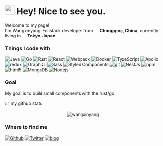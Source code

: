 <h1><img src="https://emojis.slackmojis.com/emojis/images/1531849430/4246/blob-sunglasses.gif?1531849430" width="30"/> Hey! Nice to see you.</h1>


<p>Welcome to my page! </br> I'm Wangxinyang, Fullstack developer from <img src="https://cdn-icons-png.flaticon.com/512/5372/5372696.png" width="13"/> <b>Chongqing, China</b>, currently living in <img src="https://cdn-icons-png.flaticon.com/512/197/197604.png" width="13"/> <b>Tokyo, Japan</b>. </p>
<h3>Things I code with</h3>
<p>
  <img alt="Java" src="https://img.shields.io/badge/-Java-FB542B?style=flat-square&logo=Java&logoColor=white" />
  <img alt="Go" src="https://img.shields.io/badge/-Golang-2088FF?style=flat-square&logo=go&logoColor=white" />
  <img alt="Rust" src="https://img.shields.io/badge/-Rust-311C87?style=flat-square&logo=rust&logoColor=red" />
  <img alt="React" src="https://img.shields.io/badge/-React-45b8d8?style=flat-square&logo=react&logoColor=white" />
  <img alt="Webpack" src="https://img.shields.io/badge/-Webpack-8DD6F9?style=flat-square&logo=webpack&logoColor=white" /> 
  <img alt="Docker" src="https://img.shields.io/badge/-Docker-46a2f1?style=flat-square&logo=docker&logoColor=white" />
  <img alt="TypeScript" src="https://img.shields.io/badge/-TypeScript-007ACC?style=flat-square&logo=typescript&logoColor=white" />
  <img alt="Apollo" src="https://img.shields.io/badge/-Apollo%20GraphQL-311C87?style=flat-square&logo=apollo-graphql&logoColor=white" />
  <img alt="redux" src="https://img.shields.io/badge/-Redux-764ABC?style=flat-square&logo=redux&logoColor=white" />
  <img alt="GraphQL" src="https://img.shields.io/badge/-GraphQL-E10098?style=flat-square&logo=graphql&logoColor=white" />
  <img alt="Sass" src="https://img.shields.io/badge/-Sass-CC6699?style=flat-square&logo=sass&logoColor=white" />
  <img alt="Styled Components" src="https://img.shields.io/badge/-Styled_Components-db7092?style=flat-square&logo=styled-components&logoColor=white" />
  <img alt="git" src="https://img.shields.io/badge/-Git-F05032?style=flat-square&logo=git&logoColor=white" />
  <img alt="NestJs" src="https://img.shields.io/badge/-NestJs-ea2845?style=flat-square&logo=nestjs&logoColor=white" />
  <img alt="npm" src="https://img.shields.io/badge/-NPM-CB3837?style=flat-square&logo=npm&logoColor=white" />
  <img alt="html5" src="https://img.shields.io/badge/-HTML5-E34F26?style=flat-square&logo=html5&logoColor=white" />
  <img alt="MongoDB" src="https://img.shields.io/badge/-MongoDB-13aa52?style=flat-square&logo=mongodb&logoColor=white" />
  <img alt="Nodejs" src="https://img.shields.io/badge/-Nodejs-43853d?style=flat-square&logo=Node.js&logoColor=white" />
</p>

<h3>Goal</h3>
<p>My goal is to build small components with the rust/go.</p>

📈 my github stats
<p align="center"> <img src="https://github-readme-stats.vercel.app/api?username=wangxinyang&show_icons=true&theme=gotham" alt="wangxinyang" />
<h3>Where to find me</h3>
<p><a href="https://github.com/wangxinyang" target="_blank"><img alt="Github" src="https://img.shields.io/badge/GitHub-%2312100E.svg?&style=for-the-badge&logo=Github&logoColor=white" /></a> <a href="https://twitter.com/wangxinyang" target="_blank"><img alt="Twitter" src="https://img.shields.io/badge/twitter-%231DA1F2.svg?&style=for-the-badge&logo=twitter&logoColor=white" /></a> <a href="http://www.wxyang.tk/" target="_blank"><img alt="blog" src="https://img.shields.io/badge/Blog-%2312100E.svg?&style=for-the-badge&logo=Blog&logoColor=white" /></a>
</p>
